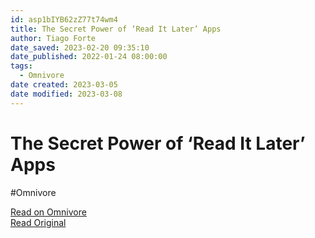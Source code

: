 ```yaml
---
id: asp1bIYB62zZ77t74wm4
title: The Secret Power of ‘Read It Later’ Apps
author: Tiago Forte
date_saved: 2023-02-20 09:35:10
date_published: 2022-01-24 08:00:00
tags:
  - Omnivore
date created: 2023-03-05
date modified: 2023-03-08
---
```


# The Secret Power of ‘Read It Later’ Apps

#Omnivore

[Read on Omnivore](https://omnivore.app/me/the-secret-power-of-read-it-later-apps-1866c75e35b)  
[Read Original](https://fortelabs.co/blog/the-secret-power-of-read-it-later-apps)
